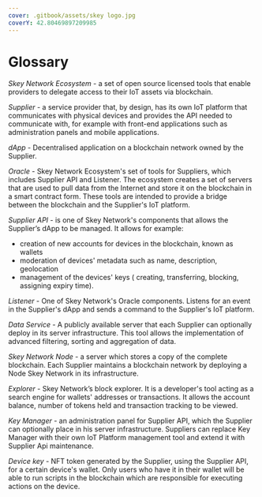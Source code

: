 ```yaml
---
cover: .gitbook/assets/skey logo.jpg
coverY: 42.80469897209985
---
```


# Glossary

_Skey Network Ecosystem_ - a set of open source licensed tools that enable providers to delegate access to their IoT assets via blockchain.

_Supplier_ - a service provider that, by design, has its own IoT platform that communicates with physical devices and provides the API needed to communicate with, for example with front-end applications such as administration panels and mobile applications.

_dApp_ - Decentralised application on a blockchain network owned by the Supplier.

_Oracle_ - Skey Network Ecosystem's set of tools for Suppliers, which includes Supplier API and Listener. The ecosystem creates a set of servers that are used to pull data from the Internet and store it on the blockchain in a smart contract form. These tools are intended to provide a bridge between the blockchain and the Supplier's IoT platform.

_Supplier API_ - is one of Skey Network's components that allows the Supplier’s dApp to be managed. It allows for example:

* creation of new accounts for devices in the blockchain, known as wallets
* moderation of devices' metadata such as name, description, geolocation
* management of the devices' keys ( creating, transferring, blocking, assigning expiry time).

_Listener_ - One of Skey Network's Oracle components. Listens for an event in the Supplier's dApp and sends a command to the Supplier's IoT platform.

_Data Service_ - A publicly available server that each Supplier can optionally deploy in its server infrastructure. This tool allows the implementation of advanced filtering, sorting and aggregation of data.

_Skey Network Node_ - a server which stores a copy of the complete blockchain. Each Supplier maintains a blockchain network by deploying a Node Skey Network in its infrastructure.

_Explorer_ - Skey Network’s block explorer. It is a developer's tool acting as a search engine for wallets' addresses or transactions. It allows the account balance, number of tokens held and transaction tracking to be viewed.

_Key Manager_ - an administration panel for Supplier API, which the Supplier can optionally place in his server infrastructure. Suppliers can replace Key Manager with their own IoT Platform management tool and extend it with Supplier Api maintenance.

_Device key_ - NFT token generated by the Supplier, using the Supplier API, for a certain device's wallet. Only users who have it in their wallet will be able to run scripts in the blockchain which are responsible for executing actions on the device.
